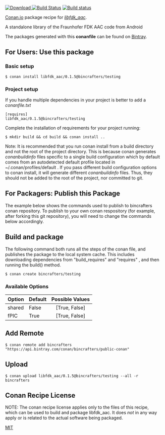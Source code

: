 [![Download](https://api.bintray.com/packages/bincrafters/public-conan/libfdk_aac%3Abincrafters/images/download.svg) ](https://bintray.com/bincrafters/public-conan/libfdk_aac%3Abincrafters/_latestVersion)
[![Build Status](https://travis-ci.org/bincrafters/conan-libfdk_aac.svg?branch=testing%2F0.1.5)](https://travis-ci.org/bincrafters/conan-libfdk_aac)
[![Build status](https://ci.appveyor.com/api/projects/status/github/bincrafters/conan-libfdk_aac?branch=testing%2F0.1.5&svg=true)](https://ci.appveyor.com/project/bincrafters/conan-libfdk_aac)

[Conan.io](https://conan.io) package recipe for [*libfdk_aac*](https://sourceforge.net/projects/opencore-amr/).

A standalone library of the Fraunhofer FDK AAC code from Android

The packages generated with this **conanfile** can be found on [Bintray](https://bintray.com/bincrafters/public-conan/libfdk_aac%3Abincrafters).

## For Users: Use this package

### Basic setup

    $ conan install libfdk_aac/0.1.5@bincrafters/testing

### Project setup

If you handle multiple dependencies in your project is better to add a *conanfile.txt*

    [requires]
    libfdk_aac/0.1.5@bincrafters/testing


Complete the installation of requirements for your project running:

    $ mkdir build && cd build && conan install ..

Note: It is recommended that you run conan install from a build directory and not the root of the project directory.  This is because conan generates *conanbuildinfo* files specific to a single build configuration which by default comes from an autodetected default profile located in ~/.conan/profiles/default .  If you pass different build configuration options to conan install, it will generate different *conanbuildinfo* files.  Thus, they should not be added to the root of the project, nor committed to git.

## For Packagers: Publish this Package

The example below shows the commands used to publish to bincrafters conan repository. To publish to your own conan respository (for example, after forking this git repository), you will need to change the commands below accordingly.

## Build and package

The following command both runs all the steps of the conan file, and publishes the package to the local system cache.  This includes downloading dependencies from "build_requires" and "requires" , and then running the build() method.

    $ conan create bincrafters/testing


### Available Options
| Option        | Default | Possible Values  |
| ------------- |:----------------- |:------------:|
| shared      | False |  [True, False] |
| fPIC      | True |  [True, False] |

## Add Remote

    $ conan remote add bincrafters "https://api.bintray.com/conan/bincrafters/public-conan"

## Upload

    $ conan upload libfdk_aac/0.1.5@bincrafters/testing --all -r bincrafters


## Conan Recipe License

NOTE: The conan recipe license applies only to the files of this recipe, which can be used to build and package libfdk_aac.
It does *not* in any way apply or is related to the actual software being packaged.

[MIT](https://github.com/bincrafters/conan-libfdk_aac.git/blob/testing/0.1.5/LICENSE)
